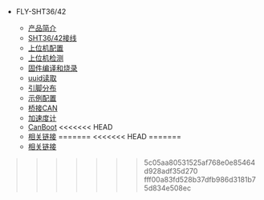 * FLY-SHT36/42

  * [产品简介](/board/fly_sht36_42/README.md)
  * [SHT36/42接线](/board/fly_sht36_42/shtline.md)
  * [上位机配置](/board/fly_sht36_42/piconfig.md)
  * [上位机检测](/board/fly_sht36_42/picheck.md "点击即可跳转")
  * [固件编译和烧录](/board/fly_sht36_42/flash.md)
  * [uuid读取](/board/fly_sht36_42/uuid.md)
  * [引脚分布](/board/fly_sht36_42/pins.md)
  * [示例配置](/board/fly_sht36_42/cfg.md)
  * [桥接CAN](/board/fly_sht36_42/canbridge.md)
  * [加速度计](/board/fly_sht36_42/jiasudu.md)
  * [CanBoot](/board/fly_sht36_42/shtcanboot.md)
<<<<<<< HEAD
  * [相关链接](/board/fly_sht36_42/link.md)
=======
<<<<<<< HEAD
=======
  * [相关链接](/board/fly_sht36_42/link.md)
>>>>>>> 5c05aa80531525af768e0e85464d928adf35d270
>>>>>>> fff00a83fd528b37dfb986d3181b75d834e508ec

